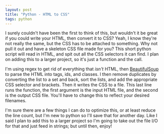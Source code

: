 ```yaml
---
layout: post
title: "Python - HTML to CSS"
tags: python
---
```


I surely couldn't have been the first to think of this, but wouldn't it be great if you could write your HTML, 
then convert it to CSS? Yeah, I know they're not really the same, but the CSS has to be attached to something. 
Why not pull it out and have a skeleton CSS file made for you? This short python script will read in HTML, and 
spit out all the CSS selectors it can find. I plan on adding this to a larger project, so it's just a function and the call.

<script src="https://gist.github.com/1118350.js"> 
</script>

I'm using regex to get rid of everything that _isn't_ HTML, then [BeautifulSoup](http://www.crummy.com/software/BeautifulSoup/) to parse the HTML into tags, ids, and classes. 
I then remove duplicates by converting the list to a set and back, sort the lists, and add the appropriate CSS selector and brackets. 
Then it writes the CSS to a file. This last line runs the function, the first argument is the input HTML file, and the second is the 
output CSS file. You'll have to change this to reflect your desired filenames.

I'm sure there are a few things I can do to optimize this, or at least reduce the line count, but I'm new to python 
so I'll save that for another day. Like I said I plan to add this to a larger project so I'm going to take out the 
file I/O for that and just feed in strings; but until then, enjoy!
